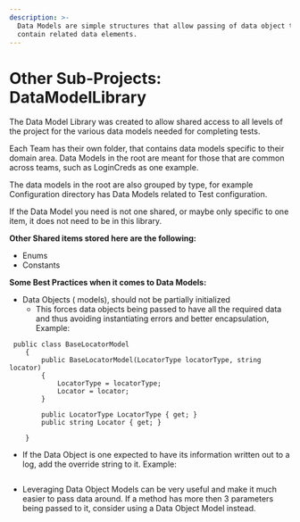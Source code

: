 ```yaml
---
description: >-
  Data Models are simple structures that allow passing of data object that
  contain related data elements.
---
```


# Other Sub-Projects: DataModelLibrary

The Data Model Library was created to allow shared access to all levels of the project for the various data models needed for completing tests.

Each Team has their own folder, that contains data models specific to their domain area. Data Models in the root are meant for those that are common across teams, such as LoginCreds as one example.

The data models in the root are also grouped by type, for example Configuration directory has Data Models related to Test configuration. 

If the Data Model you need is not one shared, or maybe only specific to one item, it does not need to be in this library. 

**Other Shared items stored here are the following:**

* Enums
* Constants

**Some Best Practices when it comes to Data Models:**

* Data Objects ( models), should not be partially initialized
  * This forces data objects being passed to have all the required data and thus avoiding instantiating errors and better encapsulation, Example: 

```
 public class BaseLocatorModel
    {
        public BaseLocatorModel(LocatorType locatorType, string locator)
        {
            LocatorType = locatorType;
            Locator = locator;
        }

        public LocatorType LocatorType { get; }
        public string Locator { get; }

    }
```

* If the Data Object is one expected to have its information written out to a log, add the override string to it. Example: 

```
```

* Leveraging Data Object Models can be very useful and make it much easier to pass data around. If a method has more then 3 parameters being passed to it, consider using a Data Object Model instead.


